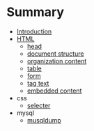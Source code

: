 # Summary

* [Introduction](README.md)
* [HTML](html.md)
  * [head](html/head.md)
  * [document structure](html/document-structure.md)
  * [organization content](html/organization-content.md)
  * [table](html/table.md)
  * [form](html/form.md)
  * [tag text](html/tag-text.md)
  * [embedded content](html/embedded-content.md)
* css
  * [selecter](select.md)
* mysql
  * [musqldump](mysql/data_export.md)
